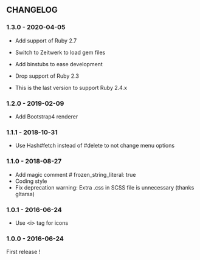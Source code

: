 ## CHANGELOG

### 1.3.0 - 2020-04-05

* Add support of Ruby 2.7
* Switch to Zeitwerk to load gem files
* Add binstubs to ease development
* Drop support of Ruby 2.3

* This is the last version to support Ruby 2.4.x

### 1.2.0 - 2019-02-09

* Add Bootstrap4 renderer


### 1.1.1 - 2018-10-31

* Use Hash#fetch instead of #delete to not change menu options


### 1.1.0 - 2018-08-27

* Add magic comment # frozen_string_literal: true
* Coding style
* Fix deprecation warning: Extra .css in SCSS file is unnecessary (thanks gltarsa)


### 1.0.1 - 2016-06-24

* Use \<i\> tag for icons


### 1.0.0 - 2016-06-24

First release !
